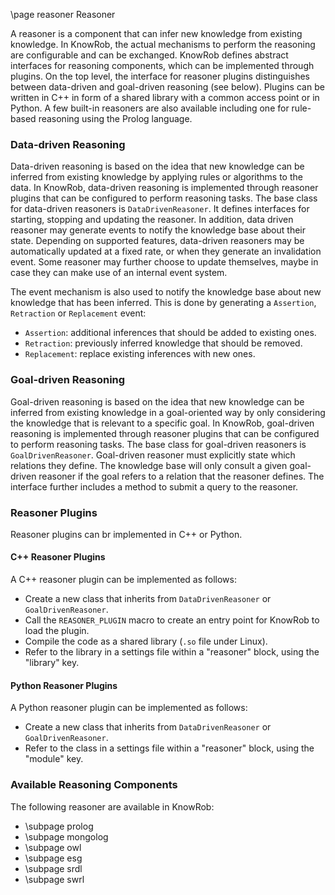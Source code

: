 \page reasoner Reasoner

A reasoner is a component that can infer new knowledge from existing knowledge.
In KnowRob, the actual mechanisms to perform the reasoning are configurable and can be exchanged.
KnowRob defines abstract interfaces for reasoning components, which can be implemented
through plugins.
On the top level, the interface for reasoner plugins distinguishes between data-driven and
goal-driven reasoning (see below).
Plugins can be written in C++ in form of a shared library with a common access point
or in Python.
A few built-in reasoners are also available including one for rule-based reasoning
using the Prolog language.

### Data-driven Reasoning

Data-driven reasoning is based on the idea that new knowledge can be inferred from existing
knowledge by applying rules or algorithms to the data.
In KnowRob, data-driven reasoning is implemented through reasoner plugins that can be
configured to perform reasoning tasks.
The base class for data-driven reasoners is `DataDrivenReasoner`.
It defines interfaces for starting, stopping and updating the reasoner.
In addition, data driven reasoner may generate events to notify the knowledge base
about their state.
Depending on supported features, data-driven reasoners may be automatically updated
at a fixed rate, or when they generate an invalidation event.
Some reasoner may further choose to update themselves, maybe in case they can make
use of an internal event system.

The event mechanism is also used to notify the knowledge base about new knowledge
that has been inferred.
This is done by generating a `Assertion`, `Retraction` or `Replacement` event:

- `Assertion`: additional inferences that should be added to existing ones.
- `Retraction`: previously inferred knowledge that should be removed.
- `Replacement`: replace existing inferences with new ones.

### Goal-driven Reasoning

Goal-driven reasoning is based on the idea that new knowledge can be inferred from existing
knowledge in a goal-oriented way by only considering the knowledge that is relevant to
a specific goal.
In KnowRob, goal-driven reasoning is implemented through reasoner plugins that can be
configured to perform reasoning tasks.
The base class for goal-driven reasoners is `GoalDrivenReasoner`.
Goal-driven reasoner must explicitly state which relations they define.
The knowledge base will only consult a given goal-driven reasoner if the goal refers
to a relation that the reasoner defines.
The interface further includes a method to submit a query to the reasoner.

### Reasoner Plugins

Reasoner plugins can br implemented in C++ or Python.

#### C++ Reasoner Plugins

A C++ reasoner plugin can be implemented as follows:

- Create a new class that inherits from `DataDrivenReasoner` or `GoalDrivenReasoner`.
- Call the `REASONER_PLUGIN` macro to create an entry point for KnowRob to load the plugin.
- Compile the code as a shared library (`.so` file under Linux).
- Refer to the library in a settings file within a "reasoner" block, using the "library" key.

#### Python Reasoner Plugins

A Python reasoner plugin can be implemented as follows:

- Create a new class that inherits from `DataDrivenReasoner` or `GoalDrivenReasoner`.
- Refer to the class in a settings file within a "reasoner" block, using the "module" key.

### Available Reasoning Components

The following reasoner are available in KnowRob:

- \subpage prolog
- \subpage mongolog
- \subpage owl
- \subpage esg
- \subpage srdl
- \subpage swrl
